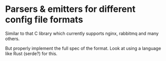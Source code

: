 Parsers & emitters for different config file formats
====================================================

Similar to that C library which currently supports nginx, rabbitmq and many others.

But properly implement the full spec of the format. Look at using a language like Rust (serde?) for this.
